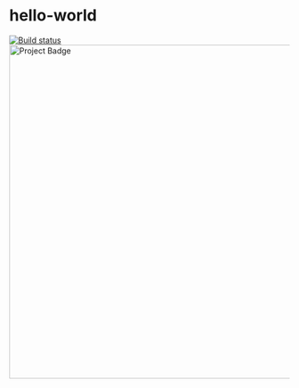 # hello-world

[![Build status](https://ci.appveyor.com/api/projects/status/t7d1vump5a74d5gl/branch/master?svg=true)](https://ci.appveyor.com/project/gnebieqarnot/hello-world/branch/master)
<img src="https://ci.appveyor.com/api/projects/status/t7d1vump5a74d5gl/branch/master?svg=true" alt="Project Badge" width="600">
